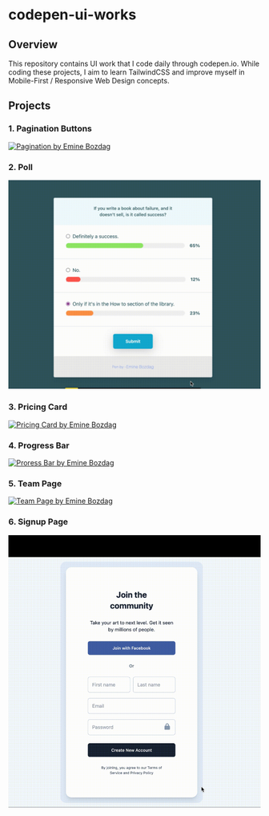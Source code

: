 # codepen-ui-works

## Overview

This repository contains UI work that I code daily through codepen.io. While coding these projects, I aim to learn TailwindCSS and improve myself in Mobile-First / Responsive Web Design concepts.

## Projects

### 1. Pagination Buttons

[![Pagination by Emine Bozdag](assets/pagination.gif)](https://codepen.io/eminebozdag/full/yLqbggX)

### 2. Poll

[![Poll by Emine Bozdag](assets/poll.gif)](https://codepen.io/eminebozdag/full/zYLwJWg)

### 3. Pricing Card

[![Pricing Card by Emine Bozdag](assets/pricing-card.gif)](https://codepen.io/eminebozdag/full/oNMwzmx)

### 4. Progress Bar

[![Proress Bar by Emine Bozdag](assets/progress-bar.gif)](https://codepen.io/eminebozdag/full/wvxeNvy)

### 5. Team Page

[![Team Page by Emine Bozdag](assets/team-page.gif)](https://codepen.io/eminebozdag/full/ZEjJBLN)

### 6. Signup Page

[![Signup Page by Emine Bozdag](assets/signup.gif)](https://codepen.io/eminebozdag/full/ZEjrbQm)
